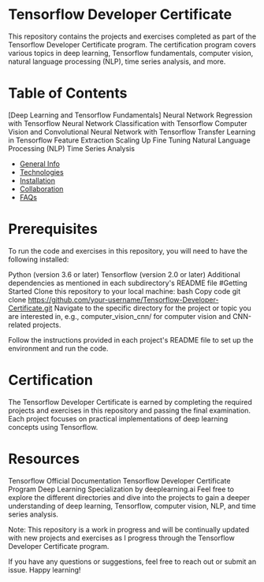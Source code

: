 # Tensorflow Developer Certificate
This repository contains the projects and exercises completed as part of the Tensorflow Developer Certificate program. The certification program covers various topics in deep learning, Tensorflow fundamentals, computer vision, natural language processing (NLP), time series analysis, and more.

# Table of Contents
[Deep Learning and Tensorflow Fundamentals]
Neural Network Regression with Tensorflow
Neural Network Classification with Tensorflow
Computer Vision and Convolutional Neural Network with Tensorflow
Transfer Learning in Tensorflow
Feature Extraction
Scaling Up
Fine Tuning
Natural Language Processing (NLP)
Time Series Analysis

- [General Info](https://chat.openai.com/)
- [Technologies](#technologies)
- [Installation](#installation)
- [Collaboration](#)
- [FAQs](mn.com)
# Prerequisites
To run the code and exercises in this repository, you will need to have the following installed:

Python (version 3.6 or later)
Tensorflow (version 2.0 or later)
Additional dependencies as mentioned in each subdirectory's README file
#Getting Started
Clone this repository to your local machine:
bash
Copy code
git clone https://github.com/your-username/Tensorflow-Developer-Certificate.git
Navigate to the specific directory for the project or topic you are interested in, e.g., computer_vision_cnn/ for computer vision and CNN-related projects.

Follow the instructions provided in each project's README file to set up the environment and run the code.

# Certification
The Tensorflow Developer Certificate is earned by completing the required projects and exercises in this repository and passing the final examination. Each project focuses on practical implementations of deep learning concepts using Tensorflow.

# Resources
Tensorflow Official Documentation
Tensorflow Developer Certificate Program
Deep Learning Specialization by deeplearning.ai
Feel free to explore the different directories and dive into the projects to gain a deeper understanding of deep learning, Tensorflow, computer vision, NLP, and time series analysis.

Note: This repository is a work in progress and will be continually updated with new projects and exercises as I progress through the Tensorflow Developer Certificate program.

If you have any questions or suggestions, feel free to reach out or submit an issue. Happy learning!
